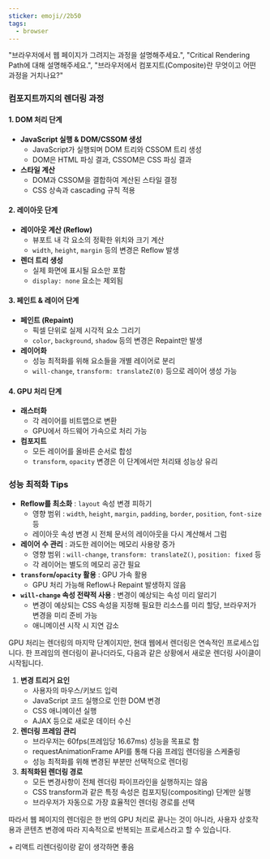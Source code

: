 ```yaml
---
sticker: emoji//2b50
tags:
  - browser
---
```

"브라우저에서 웹 페이지가 그려지는 과정을 설명해주세요.", "Critical Rendering Path에 대해 설명해주세요.", "브라우저에서 컴포지트(Composite)란 무엇이고 어떤 과정을 거치나요?"

### 컴포지트까지의 렌더링 과정
#### 1. DOM 처리 단계
- **JavaScript 실행 & DOM/CSSOM 생성**
  - JavaScript가 실행되며 DOM 트리와 CSSOM 트리 생성
  - DOM은 HTML 파싱 결과, CSSOM은 CSS 파싱 결과
- **스타일 계산**
  - DOM과 CSSOM을 결합하여 계산된 스타일 결정
  - CSS 상속과 cascading 규칙 적용
#### 2. 레이아웃 단계
- **레이아웃 계산 (Reflow)**
  - 뷰포트 내 각 요소의 정확한 위치와 크기 계산
  - `width`, `height`, `margin` 등의 변경은 Reflow 발생
- **렌더 트리 생성**
  - 실제 화면에 표시될 요소만 포함
  - `display: none` 요소는 제외됨
#### 3. 페인트 & 레이어 단계
- **페인트 (Repaint)**
  - 픽셀 단위로 실제 시각적 요소 그리기
  - `color`, `background`, `shadow` 등의 변경은 Repaint만 발생
- **레이어화**
  - 성능 최적화를 위해 요소들을 개별 레이어로 분리
  - `will-change`, `transform: translateZ(0)` 등으로 레이어 생성 가능
#### 4. GPU 처리 단계
- **래스터화**
  - 각 레이어를 비트맵으로 변환
  - GPU에서 하드웨어 가속으로 처리 가능
- **컴포지트**
  - 모든 레이어를 올바른 순서로 합성
  - `transform`, `opacity` 변경은 이 단계에서만 처리돼 성능상 유리
### 성능 최적화 Tips
- **Reflow를 최소화** : `layout` 속성 변경 피하기
	- 영향 범위 : `width`, `height`, `margin`, `padding`, `border`, `position`, `font-size` 등
	- 레이아웃 속성 변경 시 전체 문서의 레이아웃을 다시 계산해서 그럼
- **레이어 수 관리** : 과도한 레이어는 메모리 사용량 증가
	- 영향 범위 : `will-change`, `transform: translateZ()`, `position: fixed` 등
	- 각 레이어는 별도의 메모리 공간 필요
- **`transform`/`opacity` 활용** : GPU 가속 활용
	- GPU 처리 가능해 Reflow나 Repaint 발생하지 않음
- **`will-change` 속성 전략적 사용** : 변경이 예상되는 속성 미리 알리기
	- 변경이 예상되는 CSS 속성을 지정해 필요한 리소스를 미리 할당, 브라우저가 변경을 미리 준비 가능
	- 애니메이션 시작 시 지연 감소

GPU 처리는 렌더링의 마지막 단계이지만, 현대 웹에서 렌더링은 연속적인 프로세스입니다. 한 프레임의 렌더링이 끝나더라도, 다음과 같은 상황에서 새로운 렌더링 사이클이 시작됩니다.

1. **변경 트리거 요인**
	- 사용자의 마우스/키보드 입력
	- JavaScript 코드 실행으로 인한 DOM 변경
	- CSS 애니메이션 실행
	- AJAX 등으로 새로운 데이터 수신
2. **렌더링 프레임 관리**
	- 브라우저는 60fps(프레임당 16.67ms) 성능을 목표로 함
	- requestAnimationFrame API를 통해 다음 프레임 렌더링을 스케줄링
	- 성능 최적화를 위해 변경된 부분만 선택적으로 렌더링
3. **최적화된 렌더링 경로**
	- 모든 변경사항이 전체 렌더링 파이프라인을 실행하지는 않음
	- CSS transform과 같은 특정 속성은 컴포지팅(compositing) 단계만 실행
	- 브라우저가 자동으로 가장 효율적인 렌더링 경로를 선택

따라서 웹 페이지의 렌더링은 한 번의 GPU 처리로 끝나는 것이 아니라, 사용자 상호작용과 콘텐츠 변경에 따라 지속적으로 반복되는 프로세스라고 할 수 있습니다.

\+ 리액트 리렌더링이랑 같이 생각하면 좋음